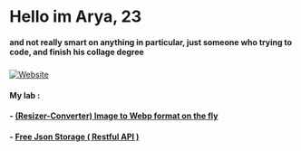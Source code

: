 # Hello im Arya, 23
#### and not really smart on anything in particular, just someone who trying to code, and finish his collage degree 
##### 
[![Website](https://img.shields.io/badge/LinkedIn-0077B5?style=for-the-badge&logo=linkedin&logoColor=white)](https://www.linkedin.com/in/arya-rangga-kusuma)

#### My lab :
#### - [(Resizer-Converter) Image to Webp format on the fly](https://the-great-ark1109-site.netlify.app/ "Heading link")
#### - [ Free Json Storage ( Restful API )](https://json-saver.netlify.app/ "Heading link")
